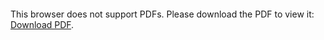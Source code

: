 <object data="Lab3_Report.pdf" type="application/pdf" width="700px" height="700px">
    <embed src="Lab3_Report.pdf">
        <p>This browser does not support PDFs. Please download the PDF to view it: <a href="Lab3_Report.pdf">Download PDF</a>.</p>
    </embed>
</object>
